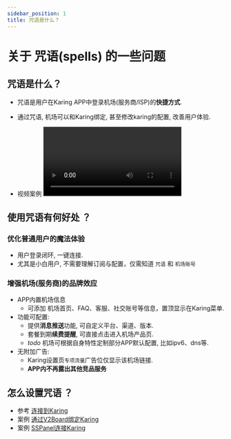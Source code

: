 ```yaml
---
sidebar_position: 1
title: 咒语是什么？
---
```


# 关于 咒语(spells) 的一些问题
## 咒语是什么？
- 咒语是用户在Karing APP中登录机场(服务商/ISP)的**快捷方式**.
- 通过咒语, 机场可以和Karing绑定, 甚至修改karing的配置, 改善用户体验.

- 视频案例
  <video controls width="320">
    <source src="/videos/v2board-1.mp4" type="video/mp4" />
    您的浏览器不支持 HTML5 视频。
  </video>


## 使用咒语有何好处 ？
### 优化普通用户的魔法体验
- 用户登录闭环, 一键连接.
- 尤其是小白用户, 不需要理解订阅与配置，仅需知道 `咒语` 和 `机场账号`


### 增强机场(服务商)的品牌效应
- APP内置机场信息
  - 可添加 机场首页、FAQ、客服、社交账号等信息，置顶显示在Karing菜单.
- 功能可配置:
    - 提供**消息推送**功能, 可自定义平台、渠道、版本.
    - 套餐到期**续费提醒**, 可直接点击进入机场产品页.
    - *todo* 机场可根据自身特性定制部分APP默认配置, 比如ipv6、dns等.
- 无附加广告:
    - Karing设置页`专项流量`广告位仅显示该机场链接.
    - **APP内不再露出其他竞品服务**


## 怎么设置咒语 ？
- 参考 [连接到Karing](../connect.md)
- 案例 [通过V2Board绑定Karing](../v2board.md#spell)
- 案例 [SSPanel连接Karing](../sspanel.md#spell)





